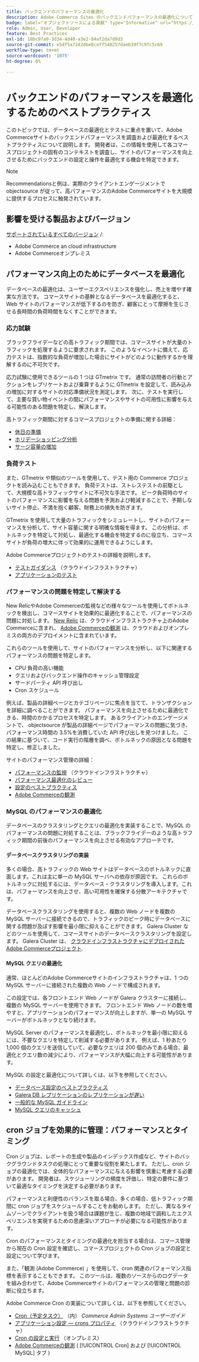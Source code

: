 ```yaml
---
title: バックエンドのパフォーマンスの最適化
description: Adobe Commerce Sites のバックエンドパフォーマンスの最適化について説明します。
badge: label="オブジェクトソースによる貢献" type="Informative" url="https://objectsource.co.uk/" tooltip="objectsource"
role: Admin, User, Developer
feature: Best Practices
exl-id: 18bc97a0-3d34-4d48-a3e2-84af2da7d0d3
source-git-commit: e5df5a7242dbe8ceff548257daeb39f7c9fc5c69
workflow-type: tm+mt
source-wordcount: '1075'
ht-degree: 0%

---
```


# バックエンドのパフォーマンスを最適化するためのベストプラクティス

このトピックでは、データベースの最適化とテストに重点を置いて、Adobe Commerceサイトのバックエンドパフォーマンスを調査および最適化するベストプラクティスについて説明します。 開発者は、この情報を使用して各コマースプロジェクトの固有のコンテキストを調査し、サイトのパフォーマンスを向上させるためにバックエンドの設定と操作を最適化する機会を特定できます。

>[!NOTE]
>
>Recommendationsと例は、実際のクライアントエンゲージメントで objectsource が従って、高パフォーマンスのAdobe Commerceサイトを大規模に提供するプロセスに触発されています。

## 影響を受ける製品およびバージョン

[サポートされているすべてのバージョン](../../../release/versions.md) /:

- Adobe Commerce an cloud infrastructure
- Adobe Commerceオンプレミス

## パフォーマンス向上のためにデータベースを最適化

データベースの最適化は、ユーザーエクスペリエンスを強化し、売上を増やす確実な方法です。 コマースサイトの基幹となるデータベースを最適化すると、Web サイトのパフォーマンスが低下するのを防ぎ、顧客にとって摩擦を生じさせる長時間の負荷時間をなくすことができます。

### 応力試験

ブラックフライデーなどの高トラフィック期間では、コマースサイトが大量のトラフィックを処理するように要求されます。 このようなイベントに備えて、応力テストは、指数的な負荷が増加した場合にサイトがどのように動作するかを理解するのに不可欠です。

応力試験に使用できるツールの 1 つは GTmetrix です。 通常の訪問者の行動とアクションをレプリケートおよび乗算するように GTmetrix を設定して、読み込みの増加に対するサイトの対応準備状況を測定します。 次に、テストを実行して、主要な買い物イベントの間にパフォーマンスやサイトの可用性に影響を与える可能性のある問題を特定し、解決します。

高トラフィック期間に対するコマースプロジェクトの準備に関する詳細：

- [休日の準備](https://experienceleague.adobe.com/docs/events/commerce-intelligence-webinar-recordings/2021/holiday-readiness.html)
- [ホリデーショッピング分析](https://experienceleague.adobe.com/docs/commerce-business-intelligence/mbi/analyze/performance/holiday-season-perf.html)
- [サージ容量の増加](https://experienceleague.adobe.com/docs/commerce-knowledge-base/kb/announcements/commerce-announcements/2021-holiday-surge-capacity-requests-for-magento-commerce-cloud.html)

### 負荷テスト

また、GTmetrix や類似のツールを使用して、テスト用の Commerce プロジェクトを読み込むこともできます。 負荷テストは、ストレステストの前駆として、大規模な高トラフィックサイトに不可欠な手法です。 ピーク負荷時のサイトのパフォーマンスに影響を与える問題を予測および軽減することで、予期しないサイト停止、不満を抱く顧客、財務上の損失を防ぎます。

GTmetrix を使用して大量のトラフィックをシミュレートし、サイトのパフォーマンスを分析して、サイト容量に関する明確な情報を得ます。 この分析は、ボトルネックを特定して対処し、最適化する機会を特定するのに役立ち、コマースサイトが負荷の増大に伴って効果的に運用できるようにします。

Adobe Commerceプロジェクトのテストの詳細を説明します。

- [テストガイダンス](https://experienceleague.adobe.com/docs/commerce-cloud-service/user-guide/develop/test/guidance.html)  （クラウドインフラストラクチャ）
- [アプリケーションのテスト](https://developer.adobe.com/commerce/testing/guide/)

### パフォーマンスの問題を特定して解決する

New RelicやAdobe Commerceの監視などの様々なツールを使用してボトルネックを検出し、コマースサイトを効果的に最適化することで、パフォーマンスの問題に対処します。 [New Relic](https://experienceleague.adobe.com/docs/commerce-cloud-service/user-guide/monitor/new-relic/new-relic-service.html) は、クラウドインフラストラクチャ上のAdobe Commerceに含まれ、 [Adobe Commerceの観測](/help/tools/observation-for-adobe-commerce/intro.md) は、クラウドおよびオンプレミスの両方のデプロイメントに含まれています。

これらのツールを使用して、サイトのパフォーマンスを分析し、以下に関連するパフォーマンスの問題を特定します。

- CPU 負荷の高い機能
- クエリおよびバックエンド操作のキャッシュ管理設定
- サードパーティ API 呼び出し
- Cron スケジュール

例えば、製品の詳細ページとカテゴリページに焦点を当てて、トランザクションを詳細に調べることができます。 パフォーマンスを向上させるために最適化できる、時間のかかるプロセスを特定します。 あるクライアントのエンゲージメントで、 objectsource が製品の詳細ページでパフォーマンスの問題に気づき、パフォーマンス時間の 3.5%を消費していた API 呼び出しを見つけました。 この結果に基づいて、コード実行の階層を調べ、ボトルネックの原因となる問題を特定し、修正しました。

サイトのパフォーマンス管理の詳細：

- [パフォーマンスの監視](https://experienceleague.adobe.com/docs/commerce-cloud-service/user-guide/monitor/performance.html) （クラウドインフラストラクチャ）
- [パフォーマンス最適化のレビュー](/help/implementation-playbook/infrastructure/performance/recommendations.md)
- [設定のベストプラクティス](/help/performance/configuration.md)
- [Adobe Commerceの観測](/help/tools/observation-for-adobe-commerce/intro.md)

### MySQL のパフォーマンスの最適化

データベースのクラスタリングとクエリの最適化を実装することで、MySQL のパフォーマンスの問題に対処することは、ブラックフライデーのような高トラフィック期間の前後のパフォーマンスを向上させる有効なアプローチです。

#### データベースクラスタリングの実装

多くの場合、高トラフィックの Web サイトはデータベースのボトルネックに直面します。これは主に単一の MySQL サーバへの依存が原因です。 これらのボトルネックに対処するには、データベース・クラスタリングを導入します。これは、パフォーマンスを向上させ、高い可用性を確保する分散アーキテクチャです。

データベースクラスタリングを使用すると、複数の Web ノードを複数の MySQL サーバーに接続できるので、トラフィックのピーク時にデータベースに関する問題が及ぼす影響を最小限に抑えることができます。 Galera Cluster などのツールを使用して、コマースサイトのデータベースクラスタリングを設定します。 Galera Cluster は、 [クラウドインフラストラクチャにデプロイされたAdobe Commerceプロジェクト](https://experienceleague.adobe.com/docs/commerce-operations/implementation-playbook/infrastructure/cloud/technology.html).

#### MySQL クエリの最適化

通常、ほとんどのAdobe Commerceサイトのインフラストラクチャは、1 つの MySQL サーバーに接続された複数の Web ノードで構成されます。

この設定では、各フロントエンド Web ノードが Galera クラスターに接続し、複数の MySQL サーバーを使用できます。 フロントエンド Web ノードの数を増やすと、アプリケーションのパフォーマンスが向上しますが、単一の MySQL サーバーがボトルネックとなり続けます。

MySQL Server のパフォーマンスを最適化し、ボトルネックを最小限に抑えるには、不要なクエリを特定して削減する必要があります。 例えば、1 秒あたり 1,000 個のクエリを送信していて、必要なクエリは 200 個のみである場合、最適化とクエリ数の減少により、パフォーマンスが大幅に向上する可能性があります。

MySQL の設定と最適化について詳しくは、以下を参照してください。

- [データベース設定のベストプラクティス](https://experienceleague.adobe.com/docs/commerce-operations/implementation-playbook/best-practices/planning/database-on-cloud.html)
- [Galera DB レプリケーションのレプリケーションが遅い](https://experienceleague.adobe.com/docs/commerce-learn/tutorials/backend-development/galera-db-slow-replication.html)
- [一般的な MySQL ガイドライン](/help/installation/prerequisites/database/mysql.md)
- [MySQL クエリのキャッシュ](https://experienceleague.adobe.com/docs/commerce-learn/tutorials/backend-development/mysql-query-cache.html)

## cron ジョブを効果的に管理：パフォーマンスとタイミング

Cron ジョブは、レポートの生成や製品のインデックス作成など、サイトのバックグラウンドタスクの処理にとって重要な役割を果たします。 ただし、cron ジョブの最適化では、全体的なパフォーマンスに与える影響を慎重に考慮する必要があります。 開発者は、スケジューリングの頻度を評価し、特定の要件に基づいて最適なタイミングを決定する必要があります。

パフォーマンスと利便性のバランスを取る場合、多くの場合、低トラフィック期間に cron ジョブをスケジュールすることをお勧めします。 ただし、異なるタイムゾーンでクライアントを扱う場合は課題が生じ、複数の地域で調和したエクスペリエンスを実現するための思慮深いアプローチが必要になる可能性があります。

Cron のパフォーマンスとタイミングの最適化を担当する場合は、コマース管理から現在の Cron 設定を確認し、コマースプロジェクトの Cron ジョブの設定と設定について学びます。

また、「観測 (Adobe Commerce) 」を使用して、cron 関連のパフォーマンス指標を表示することもできます。 このツールは、複数のソースからのログデータを組み合わせて、Adobe Commerceサイトのパフォーマンスの管理と問題の診断に役立ちます。

Adobe Commerce Cron の実装について詳しくは、以下を参照してください。

- [Cron（予定タスク）](https://experienceleague.adobe.com/docs/commerce-admin/systems/tools/cron.html) （内） _Commerce Admin Systems ユーザーガイド_
- [アプリケーション設定 — crons プロパティ](https://experienceleague.adobe.com/docs/commerce-cloud-service/user-guide/configure/app/properties/crons-property.html) （クラウドインフラストラクチャ）
- [Cron の設定と実行](https://experienceleague.adobe.com/docs/commerce-cloud-service/user-guide/configure/app/properties/crons-property.html) （オンプレミス）
- [Adobe Commerceの観測](https://experienceleague.adobe.com/docs/commerce-operations/tools/observation-for-adobe-commerce/intro.html) ( [!UICONTROL Cron] および [!UICONTROL MySQL] タブ )
